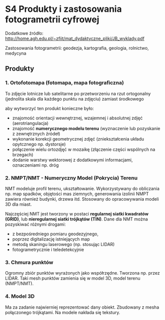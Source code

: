 # S4 Produkty i zastosowania fotogrametrii cyfrowej

Dodatkowe źródło: http://home.agh.edu.pl/~zfiit/mat_dydaktyczne_pliki/JB_wyklady.pdf

Zastosowania fotogrametrii: geodezja, kartografia, geologia, rolnictwo, medycyna

## Produkty
### 1. Ortofotomapa (fotomapa, mapa fotograficzna)
To zdjęcie lotnicze lub satelitarne po przetworzeniu na rzut ortogonalny (jednolita skala dla każdego punktu na zdjęciu) zamiast środkowego

aby wytworzyć ten produkt konieczne było:
- znajomość orientacji wewnętrznej, wzajemnej i absolutnej zdjęć (aerotriangulacja)
- znajomość **numerycznego modelu terenu** (wyznaczenie lub pozyskanie z zewnętrznych źródeł)
- wykonanie korekcji geometrycznej zdjęć (zniekształcenia układu opytcznego np. dystorsje)
- połączenie wielu ortozdjęć w mozaikę (złączenie części wspólnych na brzegach)
- dodanie warstwy wektorowej z dodatkowymi informacjami, oznaczeniami np. dróg

### 2. NMPT/NMT - Numeryczny Model (Pokrycia) Terenu

NMT modeluje profil terenu, ukształtowanie. Wykorzystywany do obliczania np. map spadków, objętości mas ziemnych, generowania izolinii
NMPT zawiera również budynki, drzewa itd. Stosowany do opracowywania modeli 3D dla miast.

Najczęściej NMT jest tworzony w postaci **regularnej siatki kwadratów (GRID)**, lub
**nieregularnej siatki trójkątów (TIN)**. Dane dla NMT można pozyskiwać różnymi
drogami:
- z bezpośredniego pomiaru geodezyjnego,
- poprzez digitalizację istniejących map
- metodą skaningu laserowego (np. stosując LIDAR)
- fotogrametrycznie i teledetekcyjnie

### 3. Chmura punktów
Ogromny zbiór punktów wyrażonych jako współrzędne. Tworzona np. przez LIDAR. Taki mesh punktów zamienia się w model 3D, model terenu (NMPT/NMT).

### 4. Model 3D
Ma za zadanie najwierniej reprezentować dany obiekt. Zbudowany z mesha połączonego trójkątami. Na modele nakłada się tekstury.
